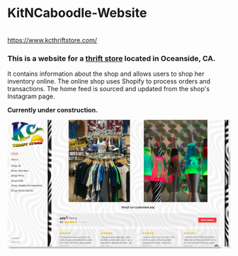 # KitNCaboodle-Website
<br>
<a href="https://www.kcthriftstore.com/">https://www.kcthriftstore.com/</a>
<p>
<h3>This is a website for a <a href="https://www.yelp.com/biz/kit-n-caboodle-oceanside" target="_blank" rel="noopener noreferrer">thrift store</a> located in Oceanside, CA. </h3>
</p>

<p>
It contains information about the shop and allows users to shop her inventory online. The online shop uses Shopify to process orders and transactions. The home feed is sourced and updated from the shop's Instagram page.
</p>

<p>
  <b>Currently under construction.</b>
</p>

<p>
  <img src="img/home.png"/>
</p>
